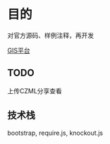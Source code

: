 
# 目的
对官方源码、样例注释，再开发

[GIS平台](./Apps/Sandcastle/boostrap/Split2.html)

## TODO 
上传CZML分享查看

## 技术栈
bootstrap, require.js, knockout.js

